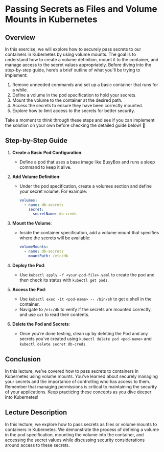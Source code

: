 # Passing Secrets as Files and Volume Mounts in Kubernetes

## Overview
In this exercise, we will explore how to securely pass secrets to our containers in Kubernetes by using volume mounts. The goal is to understand how to create a volume definition, mount it to the container, and manage access to the secret values appropriately. Before diving into the step-by-step guide, here’s a brief outline of what you'll be trying to implement:

1. Remove unneeded commands and set up a basic container that runs for a while.
2. Define a volume in the pod specification to hold your secrets.
3. Mount the volume to the container at the desired path.
4. Access the secrets to ensure they have been correctly mounted.
5. Explore how to limit access to the secrets for better security.

Take a moment to think through these steps and see if you can implement the solution on your own before checking the detailed guide below! 🚀

## Step-by-Step Guide

1. **Create a Basic Pod Configuration**:
   - Define a pod that uses a base image like BusyBox and runs a sleep command to keep it alive.

2. **Add Volume Definition**:
   - Under the pod specification, create a volumes section and define your secret volume. For example:
     ```yaml
     volumes:
       - name: db-secrets
         secret:
           secretName: db-creds
     ```

3. **Mount the Volume**:
   - Inside the container specification, add a volume mount that specifies where the secrets will be available:
     ```yaml
     volumeMounts:
       - name: db-secrets
         mountPath: /etc/db
     ```

4. **Deploy the Pod**:
   - Use `kubectl apply -f <your-pod-file>.yaml` to create the pod and then check its status with `kubectl get pods`.

5. **Access the Pod**:
   - Use `kubectl exec -it <pod-name> -- /bin/sh` to get a shell in the container.
   - Navigate to `/etc/db` to verify if the secrets are mounted correctly, and use `cat` to read their contents.

6. **Delete the Pod and Secrets**:
   - Once you’re done testing, clean up by deleting the Pod and any secrets you’ve created using `kubectl delete pod <pod-name>` and `kubectl delete secret db-creds`.

## Conclusion
In this lecture, we’ve covered how to pass secrets to containers in Kubernetes using volume mounts. You’ve learned about securely managing your secrets and the importance of controlling who has access to them. Remember that managing permissions is critical to maintaining the security of your applications. Keep practicing these concepts as you dive deeper into Kubernetes!

## Lecture Description
In this lecture, we explore how to pass secrets as files or volume mounts to containers in Kubernetes. We demonstrate the process of defining a volume in the pod specification, mounting the volume into the container, and accessing the secret values while discussing security considerations around access to these secrets.